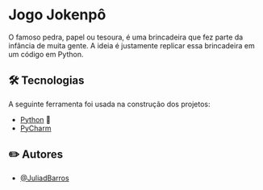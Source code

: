 # Jogo Jokenpô
O famoso pedra, papel ou tesoura, é uma brincadeira que fez parte da infância de muita gente. A ideia é justamente replicar essa brincadeira em um código em Python.

## 🛠 Tecnologias

A seguinte ferramenta foi usada na construção dos projetos:
- [Python](https://www.python.org/) :snake:
- [PyCharm](https://www.jetbrains.com/pt-br/pycharm/)

## :pencil2: Autores 

- [@JuliadBarros](https://github.com/JuliadBarros)

